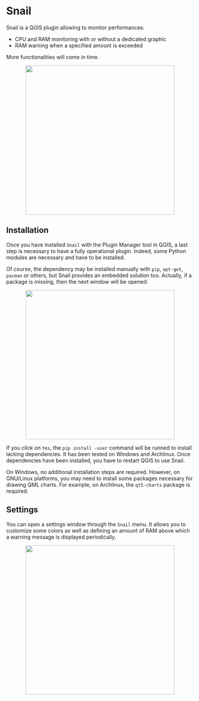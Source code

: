 # Snail

Snail is a QGIS plugin allowing to monitor performances:

- CPU and RAM monitoring with or without a dedicated graphic
- RAM warning when a specified amount is exceeded

More functionalities will come in time.

<p align="center">
  <img width="400" src="https://github.com/pblottiere/snail/blob/master/docs/snail.png">
</p>


## Installation

Once you have installed `Snail` with the Plugin Manager tool in QGIS, a last
step is necessary to have a fully operational plugin. Indeed, some Python
modules are necessary and have to be installed.

Of course, the dependency may be installed manually with `pip`, `apt-get`,
`pacman` or others, but Snail provides an embedded solution too. Actually, if
a package is missing, then the next window will be opened:

<p align="center">
  <img width="400" src="https://github.com/pblottiere/snail/blob/master/docs/deps.png">
</p>

If you click on `Yes`, the `pip install -user` command will be runned to
install lacking dependencies. It has been tested on Windows and Archlinux. Once
dependencies have been installed, you have to restart QGIS to use Snail.

On Windows, no additional installation steps are required. However, on
GNU/Linux platforms, you may need to install some packages necessary for
drawing QML charts. For example, on Archlinux, the `qt5-charts` package is
required.


## Settings

You can open a settings window through the `Snail` menu. It allows you to
customize some colors as well as defining an amount of RAM above which a
warning message is displayed periodically.

<p align="center">
  <img width="400" src="https://github.com/pblottiere/snail/blob/master/docs/settings.png">
</p>
